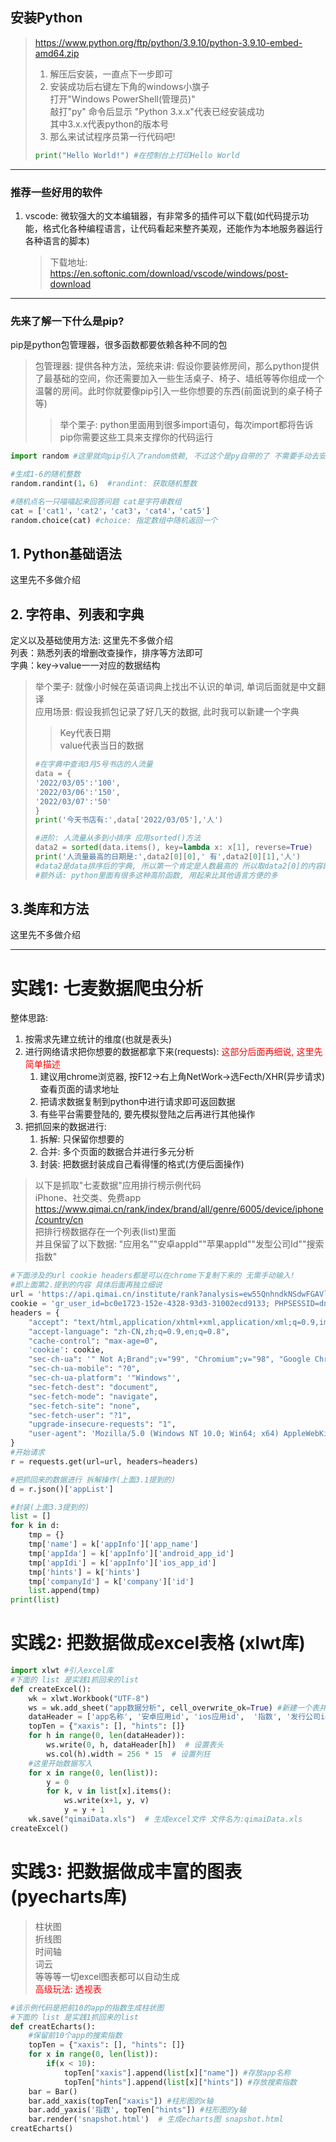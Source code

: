 
## 安装Python
> https://www.python.org/ftp/python/3.9.10/python-3.9.10-embed-amd64.zip
> 1. 解压后安装，一直点下一步即可  
> 2. 安装成功后右键左下角的windows小旗子  
> 打开"Windows PowerShell(管理员)"  
> 敲打"py" 命令后显示 "Python 3.x.x"代表已经安装成功  
> 其中3.x.x代表python的版本号
> 3. 那么来试试程序员第一行代码吧!
> ```py
> print("Hello World!") #在控制台上打印Hello World
>```

---
### 推荐一些好用的软件
1. vscode: 微软强大的文本编辑器，有非常多的插件可以下载(如代码提示功能，格式化各种编程语言，让代码看起来整齐美观，还能作为本地服务器运行各种语言的脚本)
   > 下载地址: https://en.softonic.com/download/vscode/windows/post-download

----
### 先来了解一下什么是pip?
  pip是python包管理器，很多函数都要依赖各种不同的包
   > 包管理器: 提供各种方法，笼统来讲: 假设你要装修房间，那么python提供了最基础的空间，你还需要加入一些生活桌子、椅子、墙纸等等你组成一个温馨的房间。此时你就要像pip引入一些你想要的东西(前面说到的桌子椅子等)
   >> 举个栗子: python里面用到很多import语句，每次import都将告诉pip你需要这些工具来支撑你的代码运行
   ```py
   import random #这里就向pip引入了random依赖, 不过这个是py自带的了 不需要手动去安装

   #生成1-6的随机整数 
   random.randint(1，6)  #randint: 获取随机整数

   #随机点名一只喵喵起来回答问题 cat是字符串数组
   cat = ['cat1'，'cat2'，'cat3'，'cat4'，'cat5']
   random.choice(cat) #choice: 指定数组中随机返回一个
   ```

## 1. Python基础语法
这里先不多做介绍

## 2. 字符串、列表和字典
定义以及基础使用方法: 这里先不多做介绍  
列表：熟悉列表的增删改查操作，排序等方法即可  
字典：key->value一一对应的数据结构
> 举个栗子: 就像小时候在英语词典上找出不认识的单词, 单词后面就是中文翻译  
> 应用场景: 假设我抓包记录了好几天的数据, 此时我可以新建一个字典  
> >Key代表日期  
> >value代表当日的数据
> ```py
> #在字典中查询3月5号书店的人流量
> data = {  
> '2022/03/05':'100',
> '2022/03/06':'150',
> '2022/03/07':'50'
> }
> print('今天书店有:',data['2022/03/05'],'人')
> 
> #进阶: 人流量从多到小排序 应用sorted()方法
> data2 = sorted(data.items(), key=lambda x: x[1], reverse=True)
> print('人流量最高的日期是:',data2[0][0],' 有',data2[0][1],'人')
> #data2是data排序后的字典, 所以第一个肯定是人数最高的 所以取data2[0]的内容即可
> #额外话: python里面有很多这种高阶函数, 用起来比其他语言方便的多
> ```
## 3.类库和方法
这里先不多做介绍

---



# 实践1: 七麦数据爬虫分析
整体思路:
1. 按需求先建立统计的维度(也就是表头)
2. 进行网络请求把你想要的数据都拿下来(requests): <font color="red">这部分后面再细说, 这里先简单描述</font> 
   1. 建议用chrome浏览器, 按F12->右上角NetWork->选Fecth/XHR(异步请求)查看页面的请求地址
   2. 把请求数据复制到python中进行请求即可返回数据
   3. 有些平台需要登陆的, 要先模拟登陆之后再进行其他操作
3. 把抓回来的数据进行:
   1. 拆解: 只保留你想要的
   2. 合并: 多个页面的数据合并进行多元分析
   3. 封装: 把数据封装成自己看得懂的格式(方便后面操作) 
> 以下是抓取"七麦数据"应用排行榜示例代码  
> iPhone、社交类、免费app https://www.qimai.cn/rank/index/brand/all/genre/6005/device/iphone/country/cn   
> 把排行榜数据存在一个列表(list)里面  
> 并且保留了以下数据:  "应用名""安卓appId""苹果appId""发型公司Id""搜索指数"
```py
#下面涉及的url cookie headers都是可以在chrome下复制下来的 无需手动输入!
#即上面第2.提到的内容 具体后面再独立细说
url = 'https://api.qimai.cn/institute/rank?analysis=ew55QnhndkNSdwFGAVlhWiQbGl9eQ0RZREVEBhhBVApTdRUBAwEDBAYAVQ4HA1Z4Fgc%3D&device=all&type=month&date=&genre=6005'
cookie = 'gr_user_id=bc0e1723-152e-4328-93d3-31002ecd9133; PHPSESSID=dnm6tkbp5un3r1b56jtb6h9ton; qm_check=SxJXQEUSChd2fHd1dRQQeV5EVVwcEHxZRlVVGGYREGV4dBB3QlRHWllaQxQOAgAQdFlCVVZDAXQIARROQ28FbwAQQEZoB28JHBR8A3QBAR0CBRsFAh4IAAQWBgUHBxkSHBdUWlVaWxYCEgAcABwAHAUbAhJE; ada35577182650f1_gr_session_id=3982b4fa-439c-48ac-95a6-95e9466f3008; ada35577182650f1_gr_session_id_3982b4fa-439c-48ac-95a6-95e9466f3008=true; synct=1646471723.009; syncd=-206; tgw_l7_route=1ed618a657fde25bb053596f222bc44a'
headers = {
    "accept": "text/html,application/xhtml+xml,application/xml;q=0.9,image/avif,image/webp,image/apng,*/*;q=0.8,application/signed-exchange;v=b3;q=0.9",
    "accept-language": "zh-CN,zh;q=0.9,en;q=0.8",
    "cache-control": "max-age=0",
    'cookie': cookie,
    "sec-ch-ua": '" Not A;Brand";v="99", "Chromium";v="98", "Google Chrome";v="98"',
    "sec-ch-ua-mobile": "?0",
    "sec-ch-ua-platform": '"Windows"',
    "sec-fetch-dest": "document",
    "sec-fetch-mode": "navigate",
    "sec-fetch-site": "none",
    "sec-fetch-user": "?1",
    "upgrade-insecure-requests": "1",
    "user-agent": 'Mozilla/5.0 (Windows NT 10.0; Win64; x64) AppleWebKit/537.36 (KHTML, like Gecko) Chrome/98.0.4758.102 Safari/537.36'
}
#开始请求
r = requests.get(url=url, headers=headers)

#把抓回来的数据进行 拆解操作(上面3.1提到的)
d = r.json()['appList']

#封装(上面3.3提到的)
list = []
for k in d:
    tmp = {}
    tmp['name'] = k['appInfo']['app_name']
    tmp['appIda'] = k['appInfo']['android_app_id']
    tmp['appIdi'] = k['appInfo']['ios_app_id']
    tmp['hints'] = k['hints']
    tmp['companyId'] = k['company']['id']
    list.append(tmp)
print(list)
```
   
   


# 实践2: 把数据做成excel表格 (xlwt库)
```py
import xlwt #引入excel库
#下面的 list 是实践1抓回来的list
def createExcel():
    wk = xlwt.Workbook("UTF-8")
    ws = wk.add_sheet("app数据分析", cell_overwrite_ok=True) #新建一个表并且命名为app数据分析
    dataHeader = ['app名称', '安卓应用id', 'ios应用id',  '指数', '发行公司id']
    topTen = {"xaxis": [], "hints": []}
    for h in range(0, len(dataHeader)):
        ws.write(0, h, dataHeader[h])  # 设置表头
        ws.col(h).width = 256 * 15  # 设置列狂
    #这里开始数据写入
    for x in range(0, len(list)):
        y = 0
        for k, v in list[x].items():
            ws.write(x+1, y, v)
            y = y + 1
    wk.save("qimaiData.xls")  # 生成excel文件 文件名为:qimaiData.xls
createExcel()
```

# 实践3: 把数据做成丰富的图表 (pyecharts库)
   > 柱状图  
   > 折线图  
   > 时间轴  
   > 词云  
   > 等等等一切excel图表都可以自动生成  
   > <font color="red">高级玩法: 透视表</font> 
```py
#该示例代码是把前10的app的指数生成柱状图
#下面的 list 是实践1抓回来的list
def creatEcharts():
    #保留前10个app的搜索指数
    topTen = {"xaxis": [], "hints": []}
    for x in range(0, len(list)):
        if(x < 10):
            topTen["xaxis"].append(list[x]["name"]) #存放app名称
            topTen["hints"].append(list[x]["hints"]) #存放搜索指数
    bar = Bar()
    bar.add_xaxis(topTen["xaxis"]) #柱形图的x轴
    bar.add_yaxis('指数', topTen["hints"]) #柱形图的y轴
    bar.render('snapshot.html')  # 生成echarts图 snapshot.html
creatEcharts()
```
